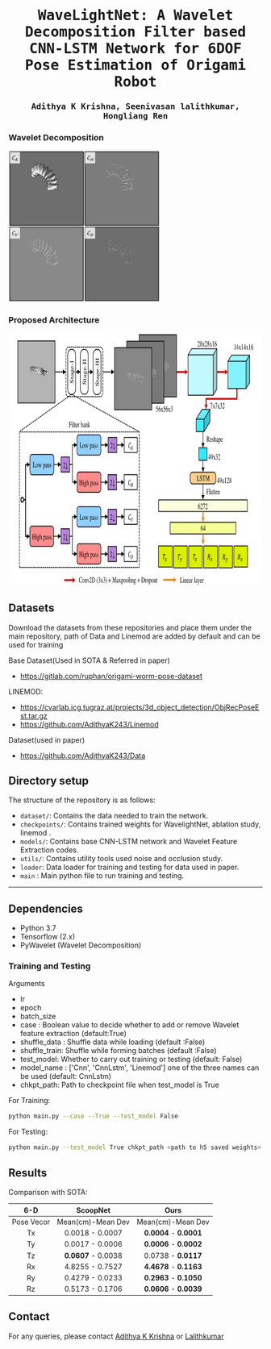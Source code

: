 <div align="center">

<samp>

<h1> WaveLightNet: A Wavelet Decomposition Filter based CNN-LSTM Network for 6DOF Pose Estimation of Origami Robot  </h1>

<h3> Adithya K Krishna, Seenivasan lalithkumar, Hongliang Ren </h3>

</samp>   

</div>     

### Wavelet Decomposition
<p>
  <img src="https://github.com/AdithyaK243/WaveLightNet/blob/main/figures/Wavelet%20Decomposition.png" width=300 height=300 >  
</p>

### Proposed Architecture
<p>
  <img src="https://github.com/AdithyaK243/WaveLightNet/blob/main/figures/Model%20Architecture.png" width=900 height=500 >  
</p>

## Datasets
Download the datasets from these repositories and place them under the main repository, path of Data and Linemod are added by default and can be used for training

 Base Dataset(Used in SOTA & Referred in paper) </br>
   - https://gitlab.com/ruphan/origami-worm-pose-dataset </br>
   
 LINEMOD: </br> 
   - https://cvarlab.icg.tugraz.at/projects/3d_object_detection/ObjRecPoseEst.tar.gz </br>
   - https://github.com/AdithyaK243/Linemod </br>
   
 Dataset(used in paper)</br>  
  - https://github.com/AdithyaK243/Data


## Directory setup
<!---------------------------------------------------------------------------------------------------------------->
The structure of the repository is as follows: 

- `dataset/`: Contains the data needed to train the network.
- `checkpoints/`: Contains trained weights for WavelightNet, ablation study, linemod .
- `models/`: Contains base CNN-LSTM network and Wavelet Feature Extraction codes.
- `utils/`: Contains utility tools used noise and occlusion study.
- `loader`: Data loader for training and testing for data used in paper.
- `main` : Main python file to run training and testing.

---

## Dependencies
- Python 3.7
- Tensorflow (2.x)
- PyWavelet (Wavelet Decomposition)

### Training and Testing 
Arguments

- lr
- epoch 
- batch_size
- case : Boolean value to decide whether to add or remove Wavelet feature extraction (default:True)
- shuffle_data : Shuffle data while loading  (default :False)
- shuffle_train: Shuffle while forming batches (default :False)
- test_model: Whether to carry out training or testing (default: False)
- model_name : ['Cnn', 'CnnLstm', 'Linemod'] one of the three names can be used (default: CnnLstm)
- chkpt_path: Path to checkpoint file when test_model is True    

For Training:
```bash
python main.py --case --True --test_model False
```
For Testing:
```bash
python main.py --test_model True chkpt_path <path to h5 saved weights>
```

## Results
 Comparison with SOTA:

| 6-D | ScoopNet | Ours |
|:-:|:-:|:-:|
Pose Vecor | Mean(cm)-Mean Dev | Mean(cm)-Mean Dev| 
Tx | 0.0018 - 0.0007 | **0.0004** - **0.0001** 
Ty | 0.0017 - 0.0006 | **0.0006** - **0.0002** 
Tz | **0.0607** - 0.0038 | 0.0738 - **0.0117** 
Rx | 4.8255 - 0.7527 | **4.4678** - **0.1163** 
Ry | 0.4279 - 0.0233 | **0.2963** - **0.1050** 
Rz | 0.5173 - 0.1706 | **0.0606** - **0.0039** 


## Contact

For any queries, please contact [Adithya K Krishna](mailto:adithya.krishnakumar@gmail.com) or [Lalithkumar](mailto:lalithjets@gmail.com)